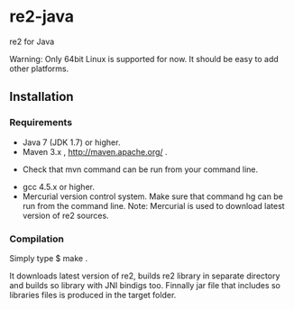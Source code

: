 re2-java
========

re2 for Java

Warning: Only 64bit Linux is supported for now. It should be easy to add other platforms.

## Installation ##

### Requirements ###
* Java 7 (JDK 1.7) or higher.
* Maven 3.x , http://maven.apache.org/ .
- Check that mvn command can be run from your command line.
* gcc 4.5.x or higher.
* Mercurial version control system. Make sure that command hg can be run from the command line.
Note: Mercurial is used to download latest version of re2 sources.

### Compilation ###

Simply type
$ make
.

It downloads latest version of re2, builds re2 library in separate directory and builds so library with JNI bindigs too.
Finnally jar file that includes so libraries files is produced in the target folder.
